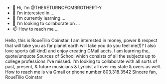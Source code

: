 - 👋 Hi, I’m @THERETURNOFCMBROTHERT-Y
- 👀 I’m interested in ...
- 🌱 I’m currently learning ...
- 💞️ I’m looking to collaborate on ...
- 📫 How to reach me ...

<!---
THERETURNOFCMBROTHERT-Y/THERETURNOFCMBROTHERT-Y is a ✨ special ✨ repository because its `README.md` (this file) appears on your GitHub profile.
You can click the Preview link to take a look at your changes.
--->
Hello, this is RoueTilio Coinstar. I am interested in money, power & respect that will take you as far planet earth will take you do you feel me(!)? I also love sports (all kind) and enjoy creating GMail accts.
I am learning the, quote/unquote
 Sources of School which consists of all the subjects up to college professions I've missed.
I'm looking to collaborate with all sorts of past, present, & future musicians & Lyricist all over my state & overs as well.
How to reach me is via Gmail or phone number 803.318.3542
Sincere fan,
          RoueTilio Coinstar 
